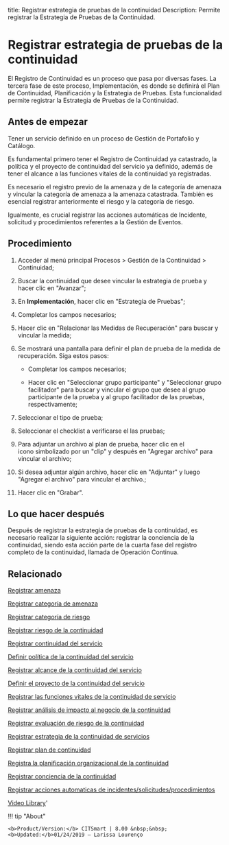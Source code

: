 title:  Registrar estrategia de pruebas de la continuidad
Description: Permite registrar la Estrategia de Pruebas de la Continuidad.
# Registrar estrategia de pruebas de la continuidad

El Registro de Continuidad es un proceso que pasa por diversas fases. La tercera fase de este proceso, Implementación, es donde se definirá el Plan de Continuidad, Planificación y la Estrategia de Pruebas. Esta funcionalidad permite registrar la Estrategia de Pruebas de la Continuidad.

Antes de empezar
----------------

Tener un servicio definido en un proceso de Gestión de Portafolio y Catálogo.

Es fundamental primero tener el Registro de Continuidad ya catastrado, la
política y el proyecto de continuidad del servicio ya definido, además de tener
el alcance a las funciones vitales de la continuidad ya registradas.

Es necesario el registro previo de la amenaza y de la categoría de amenaza y
vincular la categoría de amenaza a la amenaza catastrada. También es esencial
registrar anteriormente el riesgo y la categoría de riesgo.

Igualmente, es crucial registrar las acciones automáticas de Incidente,
solicitud y procedimientos referentes a la Gestión de Eventos.

Procedimiento
-------------

1.  Acceder al menú principal Procesos \> Gestión de la Continuidad \>
    Continuidad;

2.  Buscar la continuidad que desee vincular la estrategia de prueba y hacer
    clic en "Avanzar";

3.  En **Implementación**, hacer clic en "Estrategia de Pruebas";

4.  Completar los campos necesarios;

5.  Hacer clic en "Relacionar las Medidas de Recuperación" para buscar y
    vincular la medida;

6.  Se mostrará una pantalla para definir el plan de prueba de la medida de
    recuperación. Siga estos pasos:

    -   Completar los campos necesarios;

    -   Hacer clic en "Seleccionar grupo participante" y "Seleccionar grupo
        facilitador" para buscar y vincular el grupo que desee al grupo
        participante de la prueba y al grupo facilitador de las pruebas,
        respectivamente;

7.  Seleccionar el tipo de prueba;

8.  Seleccionar el checklist a verificarse el las pruebas;

9.  Para adjuntar un archivo al plan de prueba, hacer clic en el
    icono simbolizado por un "clip" y después en "Agregar archivo" para vincular
    el archivo;

10. Si desea adjuntar algún archivo, hacer clic en "Adjuntar" y luego "Agregar
    el archivo" para vincular el archivo.;

11. Hacer clic en "Grabar".

Lo que hacer después
--------------------

Después de registrar la estrategia de pruebas de la continuidad, es necesario
realizar la siguiente acción: registrar la conciencia de la continuidad, siendo
esta acción parte de la cuarta fase del registro completo de la continuidad,
llamada de Operación Continua.

Relacionado
----------------

[Registrar amenaza](/es-es/citsmart-platform-9/processes/continuity/configuration/register-threat.html)

[Registrar categoría de amenaza](/es-es/citsmart-platform-9/processes/continuity/configuration/threat-category.html)

[Registrar categoría de riesgo](/es-es/citsmart-platform-9/processes/continuity/configuration/risk-category.html)

[Registrar riesgo de la continuidad](/es-es/citsmart-platform-9/processes/continuity/configuration/register-continuity-risk.html)

[Registrar continuidad del servicio](/es-es/citsmart-platform-9/processes/continuity/use/register-service-continuity.html)

[Definir política de la continuidad del servicio](/es-es/citsmart-platform-9/processes/continuity/use/continuity-policy.html)

[Registrar alcance de la continuidad del servicio](/es-es/citsmart-platform-9/processes/continuity/use/service-continuity-scope.html)

[Definir el proyecto de la continuidad del servicio](/es-es/citsmart-platform-9/processes/continuity/use/service-continuity-project.html)

[Registrar las funciones vitales de la continuidad de servicio](/es-es/citsmart-platform-9/processes/continuity/use/continuity-vital-functions.html)

[Registrar análisis de impacto al negocio de la continuidad](/es-es/citsmart-platform-9/processes/continuity/use/impact-analysis-continuity-business.html)

[Registrar evaluación de riesgo de la continuidad](/es-es/citsmart-platform-9/processes/continuity/use/continuity-risk-evaluation.html)

[Registrar estrategia de la continuidad de servicios](/es-es/citsmart-platform-9/processes/continuity/use/service-continuity-strategy.html)

[Registrar plan de continuidad](/es-es/citsmart-platform-9/processes/continuity/use/continuity-plan.html)

[Registra la planificación organizacional de la continuidad](/es-es/citsmart-platform-9/processes/continuity/use/continuity-organizational-planning.html)

[Registrar conciencia de la continuidad](/es-es/citsmart-platform-9/processes/continuity/use/continuity-awareness.html)

[Registrar acciones automaticas de incidentes/solicitudes/procedimientos](/es-es/citsmart-platform-9/additional-features/automation-of-operation/configuration/register-automatic-actions-incident-request-procedure.html)

<i class='fa fa-youtube-play  fa-2x' style='color:#97ce17;vertical-align: middle;'> </i> [Video Library](https://www.youtube.com/playlist?list=PLB5qK2uzf2RMHcgQuDIzcuLqoHXYfihz1)'

!!! tip "About"

    <b>Product/Version:</b> CITSmart | 8.00 &nbsp;&nbsp;
    <b>Updated:</b>01/24/2019 – Larissa Lourenço

